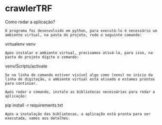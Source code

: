 # crawlerTRF

Como rodar a aplicação?

	O programa foi desenvolvido em python, para executá-lo é necessário um ambiente virtual, na pasta do projeto, rode o seguinte comando:

virtualenv venv

	Após instalar o ambiente virtual, precisamos ativá-lo, para isso, na pasta do projeto digite o comando:

venv/Scripts/activate

	Se na linha de comando estiver visível algo como (venv) no início da linha de digitação, o ambiente virtual está ativado e estamos prontos para continuar.

	Após rodar o comando, instale as bibliotecas necessárias para rodar a aplicação:

pip install -r requirements.txt

	Após a instalação das bibliotecas, a aplicação está pronta para ser executada, vamos aos detalhes.
